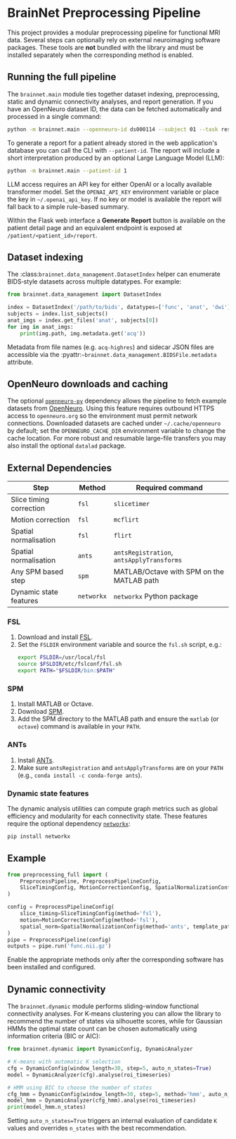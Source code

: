 # BrainNet Preprocessing Pipeline

This project provides a modular preprocessing pipeline for functional MRI data. Several steps can optionally rely on external neuroimaging software packages. These tools are **not** bundled with the library and must be installed separately when the corresponding method is enabled.

## Running the full pipeline

The ``brainnet.main`` module ties together dataset indexing, preprocessing,
static and dynamic connectivity analyses, and report generation. If you have
an OpenNeuro dataset ID, the data can be fetched automatically and processed
in a single command:

```bash
python -m brainnet.main --openneuro-id ds000114 --subject 01 --task rest
```

To generate a report for a patient already stored in the web application's
database you can call the CLI with ``--patient-id``. The report will include a
short interpretation produced by an optional Large Language Model (LLM):

```bash
python -m brainnet.main --patient-id 1
```

LLM access requires an API key for either OpenAI or a locally available
transformer model. Set the ``OPENAI_API_KEY`` environment variable or place the
key in ``~/.openai_api_key``. If no key or model is available the report will
fall back to a simple rule-based summary.

Within the Flask web interface a **Generate Report** button is available on the
patient detail page and an equivalent endpoint is exposed at
``/patient/<patient_id>/report``.

## Dataset indexing

The :class:`brainnet.data_management.DatasetIndex` helper can enumerate
BIDS‑style datasets across multiple datatypes. For example:

```python
from brainnet.data_management import DatasetIndex

index = DatasetIndex('/path/to/bids', datatypes=['func', 'anat', 'dwi'])
subjects = index.list_subjects()
anat_imgs = index.get_files('anat', subjects[0])
for img in anat_imgs:
    print(img.path, img.metadata.get('acq'))
```

Metadata from file names (e.g. ``acq-highres``) and sidecar JSON files
are accessible via the :pyattr:`~brainnet.data_management.BIDSFile.metadata`
attribute.

## OpenNeuro downloads and caching

The optional [`openneuro-py`](https://github.com/brainlife/openneuro-py)
dependency allows the pipeline to fetch example datasets from
[OpenNeuro](https://openneuro.org). Using this feature requires outbound
HTTPS access to `openneuro.org` so the environment must permit network
connections. Downloaded datasets are cached under
`~/.cache/openneuro` by default; set the `OPENNEURO_CACHE_DIR`
environment variable to change the cache location. For more robust and
resumable large-file transfers you may also install the optional
`datalad` package.

## External Dependencies

| Step | Method | Required command |
|------|--------|-----------------|
| Slice timing correction | `fsl` | `slicetimer` |
| Motion correction | `fsl` | `mcflirt` |
| Spatial normalisation | `fsl` | `flirt` |
| Spatial normalisation | `ants` | `antsRegistration`, `antsApplyTransforms` |
| Any SPM based step | `spm` | MATLAB/Octave with SPM on the MATLAB path |
| Dynamic state features | `networkx` | `networkx` Python package |

### FSL

1. Download and install [FSL](https://fsl.fmrib.ox.ac.uk/fsl/fslwiki/FslInstallation).
2. Set the `FSLDIR` environment variable and source the `fsl.sh` script, e.g.:
   ```bash
   export FSLDIR=/usr/local/fsl
   source $FSLDIR/etc/fslconf/fsl.sh
   export PATH="$FSLDIR/bin:$PATH"
   ```

### SPM

1. Install MATLAB or Octave.
2. Download [SPM](https://www.fil.ion.ucl.ac.uk/spm/software/).
3. Add the SPM directory to the MATLAB path and ensure the `matlab` (or `octave`) command is available in your `PATH`.

### ANTs

1. Install [ANTs](https://antsx.github.io/).
2. Make sure `antsRegistration` and `antsApplyTransforms` are on your `PATH` (e.g., `conda install -c conda-forge ants`).

### Dynamic state features

The dynamic analysis utilities can compute graph metrics such as
global efficiency and modularity for each connectivity state. These
features require the optional dependency [`networkx`](https://networkx.org/):

```bash
pip install networkx
```

## Example

```python
from preprocessing_full import (
    PreprocessPipeline, PreprocessPipelineConfig,
    SliceTimingConfig, MotionCorrectionConfig, SpatialNormalizationConfig
)

config = PreprocessPipelineConfig(
    slice_timing=SliceTimingConfig(method='fsl'),
    motion=MotionCorrectionConfig(method='fsl'),
    spatial_norm=SpatialNormalizationConfig(method='ants', template_path='tpl.nii.gz')
)
pipe = PreprocessPipeline(config)
outputs = pipe.run('func.nii.gz')
```

Enable the appropriate methods only after the corresponding software has been installed and configured.

## Dynamic connectivity

The `brainnet.dynamic` module performs sliding-window functional connectivity analyses. For K‑means clustering you can allow
the library to recommend the number of states via silhouette scores, while for Gaussian HMMs the optimal state count can be chosen automatically using information criteria (BIC or AIC):

```python
from brainnet.dynamic import DynamicConfig, DynamicAnalyzer

# K-means with automatic K selection
cfg = DynamicConfig(window_length=30, step=5, auto_n_states=True)
model = DynamicAnalyzer(cfg).analyse(roi_timeseries)

# HMM using BIC to choose the number of states
cfg_hmm = DynamicConfig(window_length=30, step=5, method='hmm', auto_n_states=True, n_states_criterion='bic')
model_hmm = DynamicAnalyzer(cfg_hmm).analyse(roi_timeseries)
print(model_hmm.n_states)
```

Setting `auto_n_states=True` triggers an internal evaluation of candidate `K` values and overrides `n_states` with the best recommendation.

